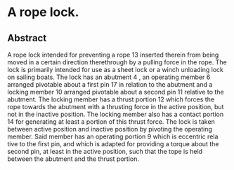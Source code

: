 # A rope lock.

## Abstract
A rope lock intended for preventing a rope 13 inserted therein from being moved in a certain direction therethrough by a pulling force in the rope. The lock is primarily intended for use as a sheet lock or a winch unloading lock on sailing boats. The lock has an abutment 4 , an operating member 6 arranged pivotable about a first pin 17 in relation to the abutment and a locking member 10 arranged pivotable about a second pin 11 relative to the abutment. The locking member has a thrust portion 12 which forces the rope towards the abutment with a thrusting force in the active position, but not in the inactive position. The locking member also has a contact portion 14 for generating at least a portion of this thrust force. The lock is taken between active position and inactive position by pivoting the operating member. Said member has an operating portion 9 which is eccentric rela tive to the first pin, and which is adapted for providing a torque about the second pin, at least in the active position, such that the tope is held between the abutment and the thrust portion.